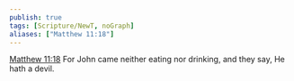 ```yaml
---
publish: true
tags: [Scripture/NewT, noGraph]
aliases: ["Matthew 11:18"]
---
```

[Matthew 11:18](https://churchofjesuschrist.org/study/scriptures/nt/matt/11?lang=eng&id=p18#p18) For John came neither eating nor drinking, and they say, He hath a devil.

